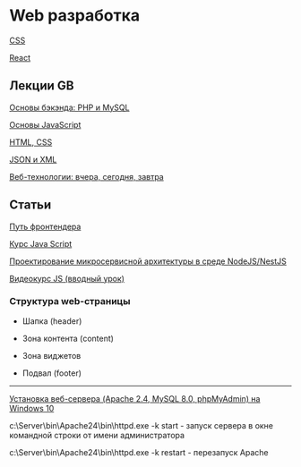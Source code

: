 # Web разработка

[CSS](./css.md)

[React](web6.md)

## Лекции GB

[Основы бэкэнда: PHP и MySQL](web1.md)

[Основы JavaScript](web2.md)

[HTML, CSS](web3.md)

[JSON и XML](web4.md)

[Веб-технологии: вчера, сегодня, завтра](web5.md)

## Статьи

[Путь фронтендера](https://habr.com/ru/articles/815057/)

[Курс Java Script](https://learn.javascript.ru/)

[Проектирование микросервисной архитектуры в среде NodeJS/NestJS](https://habr.com/ru/articles/841204/)

[Видеокурс JS (вводный урок)](https://youtu.be/MbRmNGKXVOg)

### Структура web-страницы

- Шапка (header)

- Зона контента (content)

- Зона виджетов

- Подвал (footer)

---

[Установка веб-сервера (Apache 2.4, MySQL 8.0, phpMyAdmin) на Windows 10](https://hackware.ru/?p=21)

c:\Server\bin\Apache24\bin\httpd.exe -k start - запуск сервера в окне командной строки от имени администратора

c:\Server\bin\Apache24\bin\httpd.exe -k restart - перезапуск Apache